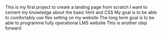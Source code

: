 This is my first project to create a landing page from scratch
I want to cement my knowledge about the basic html and CSS 
My goal is to be able to comfortably use flex setting on my website
The long term goal is to be able to programme fully operational LMS website
This is another step forward